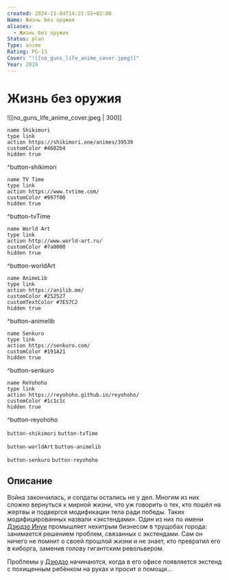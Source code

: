 ```yaml
---
created: 2024-11-04T14:21:55+03:00
Name: Жизнь без оружия
aliases:
  - Жизнь без оружия
Status: plan
Type: anime
Rating: PG-13
Cover: "![[no_guns_life_anime_cover.jpeg]]"
Year: 2019
---
```


# Жизнь без оружия

![[no_guns_life_anime_cover.jpeg | 300]]

```button
name Shikimori
type link
action https://shikimori.one/animes/39539
customColor #4682b4
hidden true
```
^button-shikimori

```button
name TV Time
type link
action https://www.tvtime.com/
customColor #997f00
hidden true
```
^button-tvTime

```button
name World Art
type link
action http://www.world-art.ru/
customColor #7a0000
hidden true
```
^button-worldArt

```button
name AnimeLib
type link
action https://anilib.me/
customColor #252527
customTextColor #7E57C2
hidden true
```
^button-animelib

```button
name Senkuro
type link
action https://senkuro.com/
customColor #191A21
hidden true
```
^button-senkuro

```button
name ReYohoho
type link
action https://reyohoho.github.io/reyohoho/
customColor #1c1c1c
hidden true
```
^button-reyohoho

`button-shikimori` `button-tvTime`

`button-worldArt` `button-animelib`

`button-senkuro` `button-reyohoho`

## Описание

Война закончилась, и солдаты остались не у дел. Многим из них сложно вернуться к мирной жизни, что уж говорить о тех, кто пошёл на жертвы и подвергся модификации тела ради победы. Таких модифицированных назвали «экстендами». Один из них по имени [Дзюдзо Инуи](https://shikimori.one/characters/142470-juuzou-inui) промышляет нехитрым бизнесом в трущобах города: занимается решением проблем, связанных с экстендами. Сам он ничего не помнит о своей прошлой жизни и не знает, кто превратил его в киборга, заменив голову гигантским револьвером.

Проблемы у [Дзюдзо](https://shikimori.one/characters/142470-juuzou-inui) начинаются, когда в его офисе появляется экстенд с похищенным ребёнком на руках и просит о помощи...
